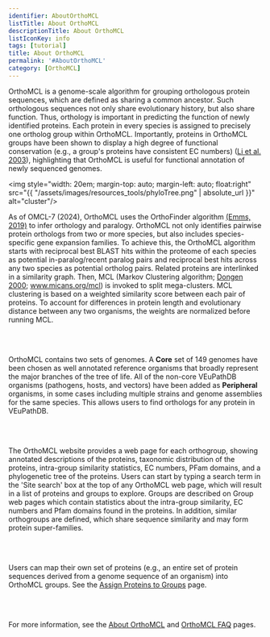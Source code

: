 ```yaml
---
identifier: AboutOrthoMCL
listTitle: About OrthoMCL
descriptionTitle: About OrthoMCL
listIconKey: info
tags: [tutorial]
title: About OrthoMCL
permalink: '#AboutOrthoMCL'
category: [OrthoMCL]
---
```

<div style="margin: auto; max-width: 51em;">
<p>
OrthoMCL is a genome-scale algorithm for grouping orthologous protein sequences, which are defined as sharing a common ancestor. Such orthologous sequences not only share evolutionary history, but also share function. Thus, orthology is important in predicting the function of newly identified proteins. Each protein in every species is assigned to precisely one ortholog group within OrthoMCL. Importantly, proteins in OrthoMCL groups have been shown to display a high degree of functional conservation (e.g., a group's proteins have consistent EC numbers) (<a href="http://www.genome.org/cgi/content/abstract/13/9/2178" target="_blank">Li et al. 2003</a>), highlighting that OrthoMCL is useful for functional annotation of newly sequenced genomes.<br>
         
<img style="width: 20em; margin-top: auto; margin-left: auto; float:right" src="{{ "/assets/images/resources_tools/phyloTree.png" | absolute_url }}" alt="cluster"/><br/>
        
As of OMCL-7 (2024), OrthoMCL uses the OrthoFinder algorithm <a href="https://genomebiology.biomedcentral.com/articles/10.1186/s13059-019-1832-y" target="_blank">(Emms, 2019)</a> to infer orthology and paralogy. OrthoMCL not only identifies pairwise protein orthologs from two or more species, but also includes species-specific gene expansion families. To achieve this, the OrthoMCL algorithm starts with reciprocal best BLAST hits within the proteome of each species as potential in-paralog/recent paralog pairs and reciprocal best hits across any two species as potential ortholog pairs. Related proteins are interlinked in a similarity graph. Then, MCL (Markov Clustering algorithm; <a href="https://dspace.library.uu.nl/handle/1874/848" target="_blank">Dongen 2000</a>; <a href="http://micans.org/mcl/" target="_blank">www.micans.org/mcl</a>) is invoked to split mega-clusters. MCL clustering is based on a weighted similarity score between each pair of proteins. To account for differences in protein length and evolutionary distance between any two organisms, the weights are normalized before running MCL.
          
<br><br>

OrthoMCL contains two sets of genomes. A <b>Core</b> set of 149 genomes have been chosen as well annotated reference organisms that broadly represent the major branches of the tree of life. All of the non-core VEuPathDB organisms (pathogens, hosts, and vectors) have been added as <b>Peripheral</b> organisms, in some cases including multiple strains and genome assemblies for the same species. This allows users to find orthologs for any protein in VEuPathDB. 

<br><br>

The OrthoMCL website provides a web page for each orthogroup, showing annotated descriptions of the proteins, taxonomic distribution of the proteins, intra-group similarity statistics, EC numbers, PFam domains, and a phylogenetic tree of the proteins. Users can start by typing a search term in the 'Site search' box at the top of any OrthoMCL web page, which will result in a list of proteins and groups to explore. Groups are described on Group web pages which contain statistics about the intra-group similarity, EC numbers and Pfam domains found in the proteins. In addition, similar orthogroups are defined, which share sequence similarity and may form protein super-families.

<br><br>

Users can map their own set of proteins (e.g., an entire set of protein sequences derived from a genome sequence of an organism) into OrthoMCL groups. See the <a href="https://qa.orthomcl.org/orthomcl.b6_22/app/galaxy-orientation" target="_blank">Assign Proteins to Groups</a> page.

<br><br>

For more information, see the <a href="/a/app/static-content/OrthoMCL/about.html">About OrthoMCL</a> and <a href="/a/app/static-content/OrthoMCL/faq.html">OrthoMCL FAQ</a> pages.

</p>  
</div>